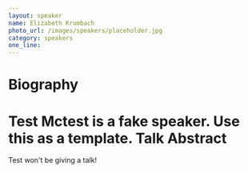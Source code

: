 ```yaml
---
layout: speaker
name: Elizabeth Krumbach
photo_url: /images/speakers/placeholder.jpg
category: speakers
one_line:
---
```


Biography
====
Test Mctest is a fake speaker.  Use this as a template.
Talk Abstract
=============
Test won't be giving a talk!